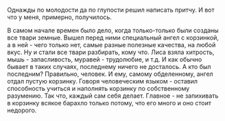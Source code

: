   Однажды по молодости да по глупости решил написать притчу. И вот что у меня, примерно, получилось.

В самом начале времен было дело, когда только-только были созданы все твари земные. Вышел перед ними специальный ангел с корзинкой, а в ней - чего только нет, самые разные полезные качества, на любой вкус. Ну и стали все твари разбирать, кому что. Лиса взяла хитрость, мышь - запасливость, муравей - трудолюбие, и т.д.
И как обычно бывает в таких случаях, последнему ничего не досталось. А кто был последним? Правильно, человек. И ему, самому обделенному, ангел отдал пустую корзинку.
Говоря человеческим языком - оставил способность учиться и наполнять корзинку по собственному разумению.
Так что, каждый сам себя делает. Главное - не запихивать в корзинку всякое барахло только потому, что его много и оно стоит недорого.    